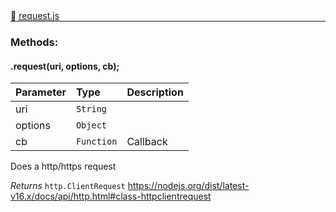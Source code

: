 <div class="mb-0">
    🔗 <a class="source-code" target="_blank"
        href="https://github.com/OpenHausIO/backend/blob/dev&#x2F;helper&#x2F;request.js">request.js</a>
</div>
<hr style="margin: 0 !important" />

<!-- CLASS -->

<!-- GENERAL -->
<!-- CLASS -->



<!-- METHODS -->
### Methods:
####  .request(uri, options, cb);  

| Parameter | Type       | Description    |
| :-------- | :--------- |:------------- |
| uri | `String` |   |
| options | `Object` |   |
| cb | `Function` |  Callback |

 
Does a http/https request


*Returns*  `http.ClientRequest`    https://nodejs.org/dist/latest-v16.x/docs/api/http.html#class-httpclientrequest 


<!-- LINKS -->
<!-- LINKS -->

<!-- METHODS -->



<!-- DESCRIPTION -->
<!-- DESCRIPTION -->